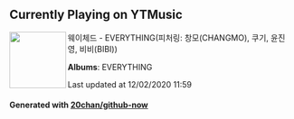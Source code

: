## Currently Playing on YTMusic

[<img align="left" width="100" src="https://lh3.googleusercontent.com/kR2JdGsrIE0FaZS1N6nGtej4julucCI6jGGLXNBoLvvfh8EjOd5OeMn60cxGuPor01cAPrVuNFOPZ8NP">](https://music.youtube.com/channel/UCoERzGw4bv2nRMoMOJFwmkQ)

웨이체드 - EVERYTHING(피처링: 창모(CHANGMO), 쿠기, 윤진영, 비비(BIBI))

**Albums**: EVERYTHING

Last updated at 12/02/2020 11:59

#### Generated with [20chan/github-now](https://github.com/20chan/github-now)
